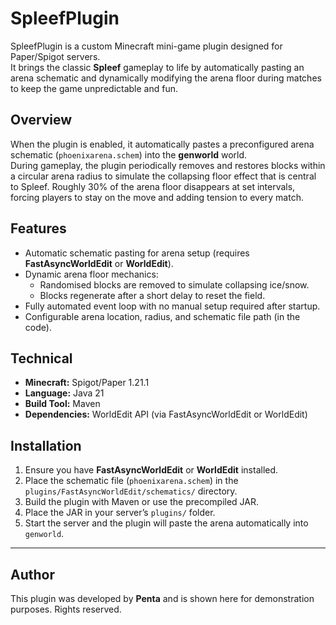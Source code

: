 # SpleefPlugin

SpleefPlugin is a custom Minecraft mini-game plugin designed for Paper/Spigot servers.  
It brings the classic **Spleef** gameplay to life by automatically pasting an arena schematic and dynamically modifying the arena floor during matches to keep the game unpredictable and fun.

## Overview
When the plugin is enabled, it automatically pastes a preconfigured arena schematic (`phoenixarena.schem`) into the **genworld** world.  
During gameplay, the plugin periodically removes and restores blocks within a circular arena radius to simulate the collapsing floor effect that is central to Spleef. Roughly 30% of the arena floor disappears at set intervals, forcing players to stay on the move and adding tension to every match.

## Features
- Automatic schematic pasting for arena setup (requires **FastAsyncWorldEdit** or **WorldEdit**).  
- Dynamic arena floor mechanics:  
  - Randomised blocks are removed to simulate collapsing ice/snow.  
  - Blocks regenerate after a short delay to reset the field.  
- Fully automated event loop with no manual setup required after startup.  
- Configurable arena location, radius, and schematic file path (in the code).  

## Technical
- **Minecraft:** Spigot/Paper 1.21.1  
- **Language:** Java 21  
- **Build Tool:** Maven  
- **Dependencies:** WorldEdit API (via FastAsyncWorldEdit or WorldEdit)  

## Installation
1. Ensure you have **FastAsyncWorldEdit** or **WorldEdit** installed.  
2. Place the schematic file (`phoenixarena.schem`) in the `plugins/FastAsyncWorldEdit/schematics/` directory.  
3. Build the plugin with Maven or use the precompiled JAR.  
4. Place the JAR in your server’s `plugins/` folder.  
5. Start the server and the plugin will paste the arena automatically into `genworld`.  

---

## Author
This plugin was developed by **Penta** and is shown here for demonstration purposes. Rights reserved.
